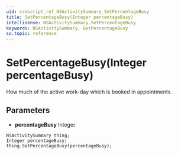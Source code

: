 ```yaml
---
uid: crmscript_ref_NSActivitySummary_SetPercentageBusy
title: SetPercentageBusy(Integer percentageBusy)
intellisense: NSActivitySummary.SetPercentageBusy
keywords: NSActivitySummary, GetPercentageBusy
so.topic: reference
---
```


# SetPercentageBusy(Integer percentageBusy)

How much of the active work-day which is booked in appointments.

## Parameters

* **percentageBusy** Integer

```crmscript
NSActivitySummary thing;
Integer percentageBusy;
thing.SetPercentageBusy(percentageBusy);
```

